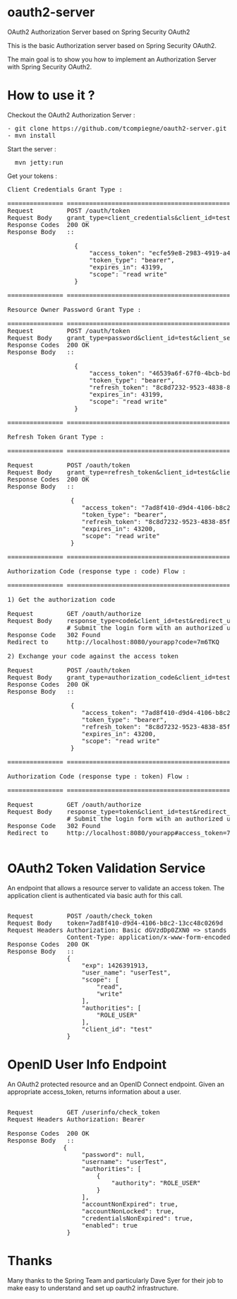 # oauth2-server
OAuth2 Authorization Server based on Spring Security OAuth2

This is the basic Authorization server based on Spring Security OAuth2.

The main goal is to show you how to implement an Authorization Server with Spring Security OAuth2.

How to use it ?
==============================

Checkout the OAuth2 Authorization Server :

<pre>
- git clone https://github.com/tcompiegne/oauth2-server.git
- mvn install
</pre>

Start the server : 

<pre>
  mvn jetty:run
</pre>

Get your tokens :

<pre>
Client Credentials Grant Type :

=============== =================================================
Request         POST /oauth/token
Request Body    grant_type=client_credentials&client_id=test&client_secret=test
Response Codes  200 OK
Response Body   ::

                  {
                      "access_token": "ecfe59e8-2983-4919-a44a-039766ed1c45",
                      "token_type": "bearer",
                      "expires_in": 43199,
                      "scope": "read write"
                  }

=============== =================================================

Resource Owner Password Grant Type :

=============== =================================================
Request         POST /oauth/token
Request Body    grant_type=password&client_id=test&client_secret=test&username=userTest&password=userTest
Response Codes  200 OK
Response Body   ::

                  {
                      "access_token": "46539a6f-67f0-4bcb-bdef-89e3794825f5",
                      "token_type": "bearer",
                      "refresh_token": "8c8d7232-9523-4838-85f7-14cb3aaa174c",
                      "expires_in": 43199,
                      "scope": "read write"
                  }

=============== =================================================

Refresh Token Grant Type :

=============== =================================================

Request         POST /oauth/token
Request Body    grant_type=refresh_token&client_id=test&client_secret=test&refresh_token=8c8d7232-9523-4838-85f7-14cb3aaa174c
Response Codes  200 OK
Response Body   ::

                 {
				    "access_token": "7ad8f410-d9d4-4106-b8c2-13cc48c0269d",
				    "token_type": "bearer",
				    "refresh_token": "8c8d7232-9523-4838-85f7-14cb3aaa174c",
				    "expires_in": 43200,
				    "scope": "read write"
				 }

=============== =================================================

Authorization Code (response type : code) Flow :

=============== =================================================

1) Get the authorization code

Request			GET /oauth/authorize
Request Body    response_type=code&client_id=test&redirect_uri=http://localhost:8080/yourapp
				# Submit the login form with an authorized user
Response Code	302 Found
Redirect to 	http://localhost:8080/yourapp?code=7m6TKQ
					
2) Exchange your code against the access token

Request			POST /oauth/token
Request Body	grant_type=authorization_code&client_id=test&code=7m6TKQ&redirect_uri=http://localhost:8080/yourapp
Response Codes  200 OK
Response Body   ::

                 {
				    "access_token": "7ad8f410-d9d4-4106-b8c2-13cc48c0269d",
				    "token_type": "bearer",
				    "refresh_token": "8c8d7232-9523-4838-85f7-14cb3aaa174c",
				    "expires_in": 43200,
				    "scope": "read write"
				 }
				 
=============== =================================================

Authorization Code (response type : token) Flow :

=============== =================================================

Request			GET /oauth/authorize
Request Body    response_type=token&client_id=test&redirect_uri=http://localhost:8080/yourapp
				# Submit the login form with an authorized user
Response Code	302 Found
Redirect to 	http://localhost:8080/yourapp#access_token=7ad8f410-d9d4-4106-b8c2-13cc48c0269d&token_type=bearer&expires_in=42634&scope=read%20write

</pre>

OAuth2 Token Validation Service
===================================

An endpoint that allows a resource server to validate an access token. The application client is authenticated via basic auth for this call.

<pre>

Request			POST /oauth/check_token
Request Body	token=7ad8f410-d9d4-4106-b8c2-13cc48c0269d
Request Headers Authorization: Basic dGVzdDp0ZXN0 => stands for Base64.encode(client_id:client_secret)
				Content-Type: application/x-www-form-encoded
Response Codes  200 OK
Response Body   ::
                {
				    "exp": 1426391913,
				    "user_name": "userTest",
				    "scope": [
				        "read",
				        "write"
				    ],
				    "authorities": [
				        "ROLE_USER"
				    ],
				    "client_id": "test"
				}
</pre>

OpenID User Info Endpoint
===================================

An OAuth2 protected resource and an OpenID Connect endpoint. Given an appropriate access_token, returns information about a user.

<pre>

Request	        GET /userinfo/check_token
Request Headers Authorization: Bearer <acces_token>

Response Codes  200 OK
Response Body   ::
               {
				    "password": null,
				    "username": "userTest",
				    "authorities": [
				        {
				            "authority": "ROLE_USER"
				        }
				    ],
				    "accountNonExpired": true,
				    "accountNonLocked": true,
				    "credentialsNonExpired": true,
				    "enabled": true
				}
</pre>


Thanks
===================================

Many thanks to the Spring Team and particularly Dave Syer for their job to make easy to understand and set up oauth2 infrastructure. 

